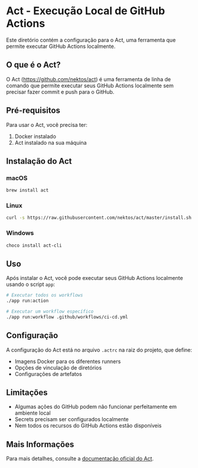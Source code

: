 # Act - Execução Local de GitHub Actions

Este diretório contém a configuração para o Act, uma ferramenta que permite executar GitHub Actions localmente.

## O que é o Act?

O Act (<https://github.com/nektos/act>) é uma ferramenta de linha de comando que permite executar seus GitHub Actions localmente sem precisar fazer commit e push para o GitHub.

## Pré-requisitos

Para usar o Act, você precisa ter:

1. Docker instalado
2. Act instalado na sua máquina

## Instalação do Act

### macOS

```bash
brew install act
```

### Linux

```bash
curl -s https://raw.githubusercontent.com/nektos/act/master/install.sh | sudo bash
```

### Windows

```bash
choco install act-cli
```

## Uso

Após instalar o Act, você pode executar seus GitHub Actions localmente usando o script `app`:

```bash
# Executar todos os workflows
./app run:action

# Executar um workflow específico
./app run:workflow .github/workflows/ci-cd.yml
```

## Configuração

A configuração do Act está no arquivo `.actrc` na raiz do projeto, que define:

- Imagens Docker para os diferentes runners
- Opções de vinculação de diretórios
- Configurações de artefatos

## Limitações

- Algumas ações do GitHub podem não funcionar perfeitamente em ambiente local
- Secrets precisam ser configurados localmente
- Nem todos os recursos do GitHub Actions estão disponíveis

## Mais Informações

Para mais detalhes, consulte a [documentação oficial do Act](https://github.com/nektos/act).
